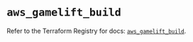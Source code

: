 # `aws_gamelift_build`

Refer to the Terraform Registry for docs: [`aws_gamelift_build`](https://registry.terraform.io/providers/hashicorp/aws/6.9.0/docs/resources/gamelift_build).
